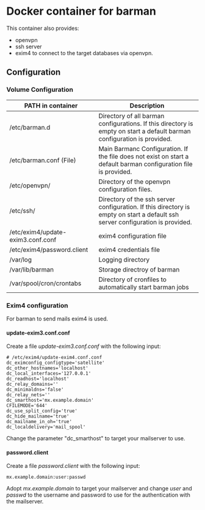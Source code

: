 # Docker container for barman

This container also provides:
 * openvpn
 * ssh server
 * exim4
to connect to the target databases via openvpn.

## Configuration
 
 ### Volume Configuration
  | PATH in container | Description |
  | ---------------------- | ----------- |
  | /etc/barman.d | Directory of all barman configurations. If this directory is empty on start a default barman configuration is provided. |
  | /etc/barman.conf (File) | Main Barmanc Configuration. If the file does not exist on start a default barman configuration file is provided. | 
  | /etc/openvpn/ | Directory of the openvpn configuration files. |
  | /etc/ssh/ | Directory of the ssh server configuration. If this directory is empty on start a default ssh server configuration is provided. |
  | /etc/exim4/update-exim3.conf.conf | exim4 configuration file |
  | /etc/exim4/password.client | exim4 credentials file |
  | /var/log | Logging directory |
  | /var/lib/barman | Storage directroy of barman |
  | /var/spool/cron/crontabs | Directory of cronfiles to automatically start barman jobs |
  
 ### Exim4 configuration
  For barman to send mails exim4 is used.
 #### update-exim3.conf.conf
 Create a file _update-exim3.conf.conf_ with the following input:
 ```
 # /etc/exim4/update-exim4.conf.conf
dc_eximconfig_configtype='satellite'
dc_other_hostnames='localhost'
dc_local_interfaces='127.0.0.1'
dc_readhost='localhost'
dc_relay_domains=''
dc_minimaldns='false'
dc_relay_nets=''
dc_smarthost='mx.example.domain'
CFILEMODE='644'
dc_use_split_config='true'
dc_hide_mailname='true'
dc_mailname_in_oh='true'
dc_localdelivery='mail_spool'
 ```
 Change the parameter "dc_smarthost" to target your mailserver to use.
 
 #### password.client
 Create a file _password.client_ with the following input:
 ```
 mx.example.domain:user:passwd
 ```
 Adopt _mx.example.domain_ to target your mailserver and change _user_ and _passwd_ to the username and password to use for the authentication with the mailserver.
